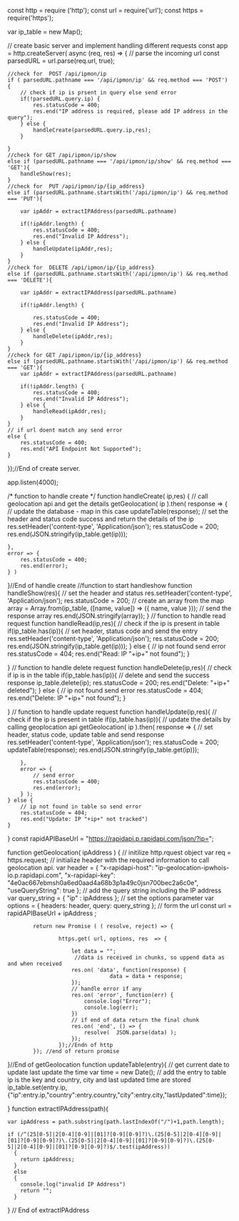 const http = require ('http'); 
const url = require('url'); 
const https = require('https');
 
var ip_table = new Map();

// create basic server and implement handling different requests
const app = http.createServer( async (req, res) => {
    // parse the incoming url
    const parsedURL = url.parse(req.url, true);
    
    //check for  POST /api/ipmon/ip
    if ( parsedURL.pathname === '/api/ipmon/ip' && req.method === 'POST') {
        // check if ip is prsent in query else send error
        if(!parsedURL.query.ip) {
            res.statusCode = 400;
            res.end("IP address is required, please add IP address in the query");
        } else {
            handleCreate(parsedURL.query.ip,res);
        }
        
    }
    //check for GET /api/ipmon/ip/show 
    else if (parsedURL.pathname === '/api/ipmon/ip/show' && req.method === 'GET'){
        handleShow(res);              
    }
    //check for  PUT /api/ipmon/ip/{ip_address}
    else if (parsedURL.pathname.startsWith('/api/ipmon/ip') && req.method === 'PUT'){
        
        var ipAddr = extractIPAddress(parsedURL.pathname)
        
        if(!ipAddr.length) {
            res.statusCode = 400;
            res.end("Invalid IP Address");
        } else {
            handleUpdate(ipAddr,res);
        }
    }
    //check for  DELETE /api/ipmon/ip/{ip_address}
    else if (parsedURL.pathname.startsWith('/api/ipmon/ip') && req.method === 'DELETE'){
        
        var ipAddr = extractIPAddress(parsedURL.pathname)
        
        if(!ipAddr.length) {
          
            res.statusCode = 400;
            res.end("Invalid IP Address");
        } else {
            handleDelete(ipAddr,res);
        }
    }
    //check for GET /api/ipmon/ip/{ip_address}
    else if (parsedURL.pathname.startsWith('/api/ipmon/ip') && req.method === 'GET'){
        var ipAddr = extractIPAddress(parsedURL.pathname)
        
        if(!ipAddr.length) {
            res.statusCode = 400;
            res.end("Invalid IP Address");
        } else {
            handleRead(ipAddr,res);
        }
    } 
    // if url doent match any send error
    else {
        res.statusCode = 400;
        res.end("API Endpoint Not Supported");
    }
});//End of create server.

app.listen(4000);

/* function to handle create */
function handleCreate( ip,res) {
    // call geolocation api and get the details
    getGeolocation( ip ).then( response => {
        // update the database - map in this case
        updateTable(response);
        // set the header and status code success and return the details of the ip
        res.setHeader('content-type', 'Application/json');
        res.statusCode = 200;
        res.end(JSON.stringify(ip_table.get(ip)));
 
    },
    error => {
        res.statusCode = 400;
        res.end(error);
    } )
 
}//End of handle create
//function to start handleshow
function handleShow(res){
    // set the header and status
    res.setHeader('content-type', 'Application/json');
    res.statusCode = 200;
    // create an array from the map 
    array = Array.from(ip_table, ([name, value]) => ({ name, value }));
    // send the response array
    res.end(JSON.stringify(array));
}
// function to handle read request
function handleRead(ip,res){
    // check if the ip is present in table
    if(ip_table.has(ip)){
        // set header, status code and send the entry
        res.setHeader('content-type', 'Application/json');
        res.statusCode = 200;
        res.end(JSON.stringify(ip_table.get(ip)));
    } else {
        // ip not found send error
        res.statusCode = 404;
        res.end("Read: IP "+ip+" not found");
    }
 
}
// function to handle delete request
function handleDelete(ip,res){
    // check if ip is in the table
    if(ip_table.has(ip)){
        // delete and send the success response
        ip_table.delete(ip);
        res.statusCode = 200;
        res.end("Delete:  "+ip+" deleted");
    } else {
        // ip not found send error
        res.statusCode = 404;
        res.end("Delete: IP  "+ip+" not found");
    }
 
}
// function to handle update request
function handleUpdate(ip,res){
    // check if the ip is present in table
    if(ip_table.has(ip)){
        // update the details by calling geoplocation api
        getGeolocation( ip ).then( response => {
            // set header, status code, update table and send response
            res.setHeader('content-type', 'Application/json');
            res.statusCode = 200;
            updateTable(response);
            res.end(JSON.stringify(ip_table.get(ip)));
 
        },
        error => {
            // send error 
            res.statusCode = 400;
            res.end(error);
        } );
    } else {
        // ip not found in table so send error 
        res.statusCode = 404;
        res.end("Update: IP "+ip+" not tracked")
    }   
}
const rapidAPIBaseUrl = "https://rapidapi.p.rapidapi.com/json/?ip=";

function getGeolocation( ipAddress ) {
            // initilize http.rquest object
            var req = https.request;
            // initialize header with the required information to call geolocation api. 
            var header = {
                            "x-rapidapi-host": "ip-geolocation-ipwhois-io.p.rapidapi.com",
                            "x-rapidapi-key": "4e0ac667ebmsh0a6ed0aad4a68b3p1a49c0jsn700bec2a6c0e",
                            "useQueryString": true
                        };
            // add the query string including the IP address
            var query_string = { "ip" : ipAddress };
            // set the options parameter
            var options = {
                                headers: header,
                                query: query_string
                            };
            // form the url
            const url =  rapidAPIBaseUrl + ipAddress ;
 
            return new Promise ( ( resolve, reject) => {
                                
                    https.get( url, options, res  => {
                       
                        let data = "";
                         //data is received in chunks, so uppend data as and when received
                        res.on( 'data', function(response) {
                                    data = data + response;
                        });
                        // handle error if any
                        res.on( 'error', function(err) {
                            console.log("Error");
                            console.log(err);
                        })
                        // if end of data return the final chunk
                        res.on( 'end', () => {
                            resolve(  JSON.parse(data) ); 
                        });
                    });//Endn of http
            }); //end of return promise
}//End of getGeolocation
function updateTable(entry){
    // get current date to update last update the time
    var time = new Date();
    // add the entry to table ip is the key and country, city and last updated time are stored
    ip_table.set(entry.ip, {"ip":entry.ip,"country":entry.country,"city":entry.city,"lastUpdated":time});
 
}
function extractIPAddress(path){
  
    var ipAddress = path.substring(path.lastIndexOf("/")+1,path.length);
  
    if (/^(25[0-5]|2[0-4][0-9]|[01]?[0-9][0-9]?)\.(25[0-5]|2[0-4][0-9]|[01]?[0-9][0-9]?)\.(25[0-5]|2[0-4][0-9]|[01]?[0-9][0-9]?)\.(25[0-5]|2[0-4][0-9]|[01]?[0-9][0-9]?)$/.test(ipAddress))
      {
        return ipAddress;
      }
      else
      {
        console.log("invalid IP Address")
        return "";
      }
  
  } // End of extractIPAddress
